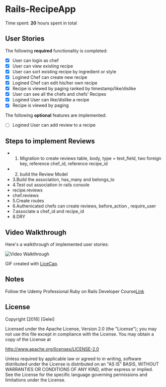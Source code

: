 # Rails-RecipeApp

Time spent: **20** hours spent in total

## User Stories

The following **required** functionality is completed:

- [x] User can login as chef
- [x] User can view existing recipe
- [x] User can sort existing recipe by ingredient or style
- [x] Logined Chef can create new recipe
- [x] Logined Chef can edit his/her own recipe
- [x] Recipe is viewed by paging ranked by timestamp/like/dislike
- [x] User can see all the chefs and chefs' Recipes
- [x] Logined User can like/dislike a recipe
- [x] Recipe is viewed by paging

The following **optional** features are implemented:

- [ ] Logined User can add review to a recipe


## Steps to implement Reviews
- 1. Migration to create reviews table, body, type = text_field, two foreign key, reference chef_id, reference recipe_id
- 2. build the Review Model
- 3.Build the association, has_many and belongs_to
- 4.Test out association in rails console
- recipe.reviews
- chef.reviews
- 5.Create routes
- 6.Authenicated chefs can create reviews, before_action , require_user
- 7.associate a chef_id and recipe_id
- 8.DRY

## Video Walkthrough 

Here's a walkthrough of implemented user stories:

<img src='' title='Video Walkthrough' width='' alt='Video Walkthrough' />

GIF created with [LiceCap](http://www.cockos.com/licecap/).

## Notes

Follow the Udemy Professional Ruby on Rails Developer Course[Link](https://www.udemy.com/pro-rubyonrails/learn/#/)

## License

Copyright [2016] [Gelei]

Licensed under the Apache License, Version 2.0 (the "License");
you may not use this file except in compliance with the License.
You may obtain a copy of the License at

http://www.apache.org/licenses/LICENSE-2.0

Unless required by applicable law or agreed to in writing, software
distributed under the License is distributed on an "AS IS" BASIS,
WITHOUT WARRANTIES OR CONDITIONS OF ANY KIND, either express or implied.
See the License for the specific language governing permissions and
limitations under the License.